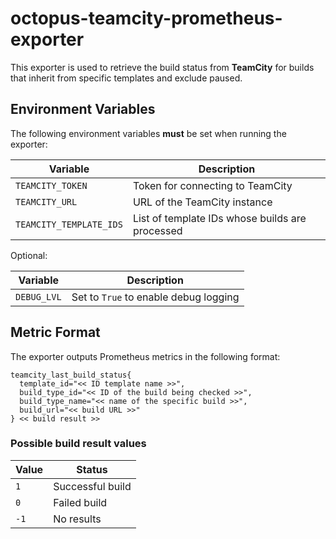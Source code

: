 # octopus-teamcity-prometheus-exporter

This exporter is used to retrieve the build status from **TeamCity** for builds that inherit from specific templates and exclude paused.

## Environment Variables

The following environment variables **must** be set when running the exporter:

| Variable                | Description                                   |
|-------------------------|-----------------------------------------------|
| `TEAMCITY_TOKEN`        | Token for connecting to TeamCity              |
| `TEAMCITY_URL`          | URL of the TeamCity instance                  |
| `TEAMCITY_TEMPLATE_IDS` | List of template IDs whose builds are processed |

Optional:

| Variable        | Description                            |
|-----------------|----------------------------------------|
| `DEBUG_LVL`     | Set to `True` to enable debug logging  |

## Metric Format

The exporter outputs Prometheus metrics in the following format:

```text
teamcity_last_build_status{
  template_id="<< ID template name >>",
  build_type_id="<< ID of the build being checked >>",
  build_type_name="<< name of the specific build >>",
  build_url="<< build URL >>"
} << build result >>
```

### Possible build result values

| Value | Status               |
|----------|-------------------|
| `1`      | Successful build|
| `0`      | Failed build|
| `-1`     | No results |
